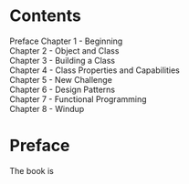 # Contents

Preface
Chapter 1 - Beginning	 
Chapter 2 - Object and Class	 
Chapter 3 - Building a Class	 
Chapter 4 - Class Properties and Capabilities	 
Chapter 5 - New Challenge	 
Chapter 6 - Design Patterns	 
Chapter 7 - Functional Programming	 
Chapter 8 - Windup	 

# Preface

The book is
